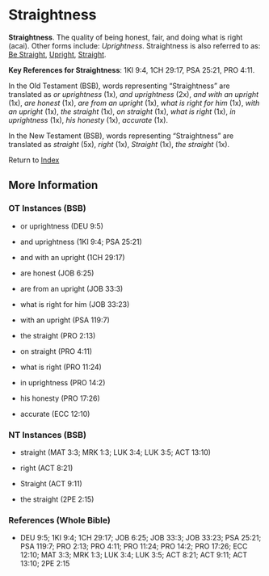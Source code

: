 # Straightness
**Straightness**. 
The quality of being honest, fair, and doing what is right (acai). 
Other forms include: 
*Uprightness*. 
Straightness is also referred to as: 
[Be Straight](Straight.md), [Upright](Straight.2.md), [Straight](Straight.3.md). 


**Key References for Straightness**: 
1KI 9:4, 1CH 29:17, PSA 25:21, PRO 4:11. 


In the Old Testament (BSB), words representing “Straightness” are translated as 
*or uprightness* (1x), *and uprightness* (2x), *and with an upright* (1x), *are honest* (1x), *are from an upright* (1x), *what is right for him* (1x), *with an upright* (1x), *the straight* (1x), *on straight* (1x), *what is right* (1x), *in uprightness* (1x), *his honesty* (1x), *accurate* (1x). 


In the New Testament (BSB), words representing “Straightness” are translated as 
*straight* (5x), *right* (1x), *Straight* (1x), *the straight* (1x). 


Return to [Index](00-Index.md)

## More Information

### OT Instances (BSB)

* or uprightness (DEU 9:5)

* and uprightness (1KI 9:4; PSA 25:21)

* and with an upright (1CH 29:17)

* are honest (JOB 6:25)

* are from an upright (JOB 33:3)

* what is right for him (JOB 33:23)

* with an upright (PSA 119:7)

* the straight (PRO 2:13)

* on straight (PRO 4:11)

* what is right (PRO 11:24)

* in uprightness (PRO 14:2)

* his honesty (PRO 17:26)

* accurate (ECC 12:10)



### NT Instances (BSB)

* straight (MAT 3:3; MRK 1:3; LUK 3:4; LUK 3:5; ACT 13:10)

* right (ACT 8:21)

* Straight (ACT 9:11)

* the straight (2PE 2:15)



### References (Whole Bible)

* DEU 9:5; 1KI 9:4; 1CH 29:17; JOB 6:25; JOB 33:3; JOB 33:23; PSA 25:21; PSA 119:7; PRO 2:13; PRO 4:11; PRO 11:24; PRO 14:2; PRO 17:26; ECC 12:10; MAT 3:3; MRK 1:3; LUK 3:4; LUK 3:5; ACT 8:21; ACT 9:11; ACT 13:10; 2PE 2:15



